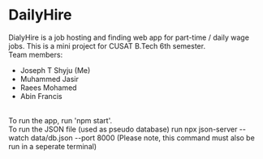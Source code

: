 # DailyHire

DialyHire is a job hosting and finding web app for part-time / daily wage jobs. This is a mini project for CUSAT B.Tech 6th semester.<br>
Team members: 
- Joseph T Shyju (Me)
- Muhammed Jasir
- Raees Mohamed
- Abin Francis
<br>
To run the app, run 'npm start'.
<br>
To run the JSON file (used as pseudo database) run npx json-server --watch data/db.json --port 8000 (Please note, this command must also be run in a seperate terminal)
